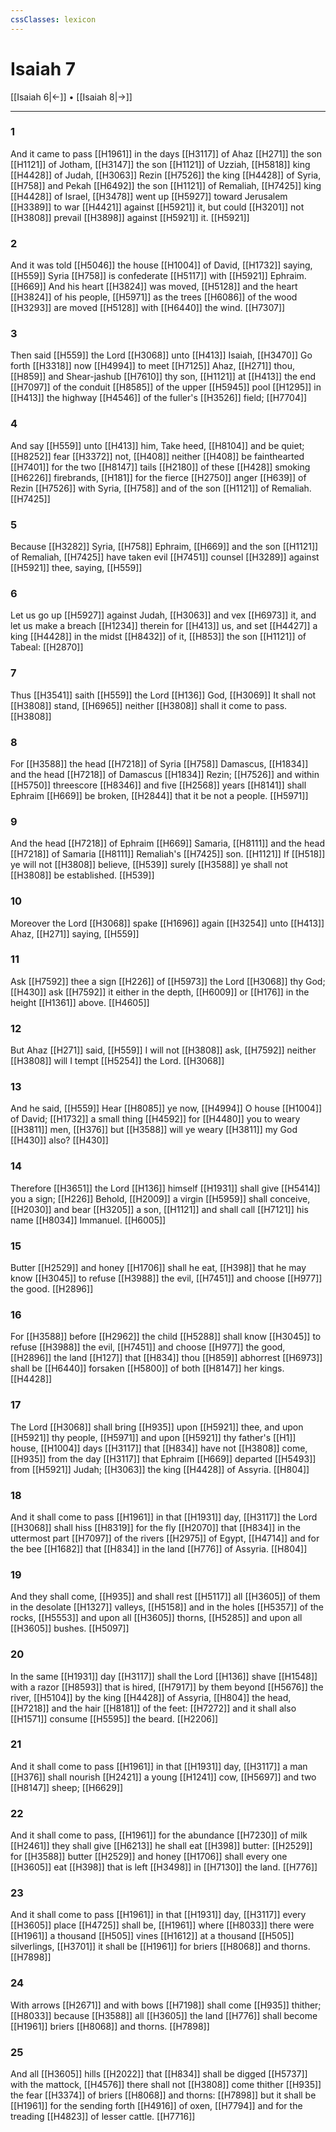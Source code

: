 ```yaml
---
cssClasses: lexicon
---
```

# Isaiah 7

[[Isaiah 6|←]] • [[Isaiah 8|→]]

---

### 1
And it came to pass [[H1961]] in the days [[H3117]] of Ahaz [[H271]] the son [[H1121]] of Jotham, [[H3147]] the son [[H1121]] of Uzziah, [[H5818]] king [[H4428]] of Judah, [[H3063]] Rezin [[H7526]] the king [[H4428]] of Syria, [[H758]] and Pekah [[H6492]] the son [[H1121]] of Remaliah, [[H7425]] king [[H4428]] of Israel, [[H3478]] went up [[H5927]] toward Jerusalem [[H3389]] to war [[H4421]] against [[H5921]] it, but could [[H3201]] not [[H3808]] prevail [[H3898]] against [[H5921]] it. [[H5921]]

### 2
And it was told [[H5046]] the house [[H1004]] of David, [[H1732]] saying, [[H559]] Syria [[H758]] is confederate [[H5117]] with [[H5921]] Ephraim. [[H669]] And his heart [[H3824]] was moved, [[H5128]] and the heart [[H3824]] of his people, [[H5971]] as the trees [[H6086]] of the wood [[H3293]] are moved [[H5128]] with [[H6440]] the wind. [[H7307]]

### 3
Then said [[H559]] the Lord [[H3068]] unto [[H413]] Isaiah, [[H3470]] Go forth [[H3318]] now [[H4994]] to meet [[H7125]] Ahaz, [[H271]] thou, [[H859]] and Shear-jashub [[H7610]] thy son, [[H1121]] at [[H413]] the end [[H7097]] of the conduit [[H8585]] of the upper [[H5945]] pool [[H1295]] in [[H413]] the highway [[H4546]] of the fuller's [[H3526]] field; [[H7704]]

### 4
And say [[H559]] unto [[H413]] him, Take heed, [[H8104]] and be quiet; [[H8252]] fear [[H3372]] not, [[H408]] neither [[H408]] be fainthearted [[H7401]] for the two [[H8147]] tails [[H2180]] of these [[H428]] smoking [[H6226]] firebrands, [[H181]] for the fierce [[H2750]] anger [[H639]] of Rezin [[H7526]] with Syria, [[H758]] and of the son [[H1121]] of Remaliah. [[H7425]]

### 5
Because [[H3282]] Syria, [[H758]] Ephraim, [[H669]] and the son [[H1121]] of Remaliah, [[H7425]] have taken evil [[H7451]] counsel [[H3289]] against [[H5921]] thee, saying, [[H559]]

### 6
Let us go up [[H5927]] against Judah, [[H3063]] and vex [[H6973]] it, and let us make a breach [[H1234]] therein for [[H413]] us, and set [[H4427]] a king [[H4428]] in the midst [[H8432]]  of it, [[H853]] the son [[H1121]] of Tabeal: [[H2870]]

### 7
Thus [[H3541]] saith [[H559]] the Lord [[H136]] God, [[H3069]] It shall not [[H3808]] stand, [[H6965]] neither [[H3808]] shall it come to pass. [[H3808]]

### 8
For [[H3588]] the head [[H7218]] of Syria [[H758]] Damascus, [[H1834]] and the head [[H7218]] of Damascus [[H1834]] Rezin; [[H7526]] and within [[H5750]] threescore [[H8346]] and five [[H2568]] years [[H8141]] shall Ephraim [[H669]] be broken, [[H2844]] that it be not a people. [[H5971]]

### 9
And the head [[H7218]] of Ephraim [[H669]] Samaria, [[H8111]] and the head [[H7218]] of Samaria [[H8111]] Remaliah's [[H7425]] son. [[H1121]] If [[H518]] ye will not [[H3808]] believe, [[H539]] surely [[H3588]] ye shall not [[H3808]] be established. [[H539]]

### 10
Moreover the Lord [[H3068]] spake [[H1696]] again [[H3254]] unto [[H413]] Ahaz, [[H271]] saying, [[H559]]

### 11
Ask [[H7592]] thee a sign [[H226]] of [[H5973]] the Lord [[H3068]] thy God; [[H430]] ask [[H7592]] it either in the depth, [[H6009]] or [[H176]] in the height [[H1361]] above. [[H4605]]

### 12
But Ahaz [[H271]] said, [[H559]] I will not [[H3808]] ask, [[H7592]] neither [[H3808]] will I tempt [[H5254]] the Lord. [[H3068]]

### 13
And he said, [[H559]] Hear [[H8085]] ye now, [[H4994]] O house [[H1004]] of David; [[H1732]] a small thing [[H4592]] for [[H4480]] you to weary [[H3811]] men, [[H376]] but [[H3588]] will ye weary [[H3811]] my God [[H430]] also? [[H430]]

### 14
Therefore [[H3651]] the Lord [[H136]] himself [[H1931]] shall give [[H5414]] you a sign; [[H226]] Behold, [[H2009]] a virgin [[H5959]] shall conceive, [[H2030]] and bear [[H3205]] a son, [[H1121]] and shall call [[H7121]] his name [[H8034]] Immanuel. [[H6005]]

### 15
Butter [[H2529]] and honey [[H1706]] shall he eat, [[H398]] that he may know [[H3045]] to refuse [[H3988]] the evil, [[H7451]] and choose [[H977]] the good. [[H2896]]

### 16
For [[H3588]] before [[H2962]] the child [[H5288]] shall know [[H3045]] to refuse [[H3988]] the evil, [[H7451]] and choose [[H977]] the good, [[H2896]] the land [[H127]] that [[H834]] thou [[H859]] abhorrest [[H6973]] shall be [[H6440]] forsaken [[H5800]] of both [[H8147]] her kings. [[H4428]]

### 17
The Lord [[H3068]] shall bring [[H935]] upon [[H5921]] thee, and upon [[H5921]] thy people, [[H5971]] and upon [[H5921]] thy father's [[H1]] house, [[H1004]] days [[H3117]] that [[H834]] have not [[H3808]] come, [[H935]] from the day [[H3117]] that Ephraim [[H669]] departed [[H5493]] from [[H5921]] Judah; [[H3063]] the king [[H4428]] of Assyria. [[H804]]

### 18
And it shall come to pass [[H1961]] in that [[H1931]] day, [[H3117]] the Lord [[H3068]] shall hiss [[H8319]] for the fly [[H2070]] that [[H834]] in the uttermost part [[H7097]] of the rivers [[H2975]] of Egypt, [[H4714]] and for the bee [[H1682]] that [[H834]] in the land [[H776]] of Assyria. [[H804]]

### 19
And they shall come, [[H935]] and shall rest [[H5117]] all [[H3605]] of them in the desolate [[H1327]] valleys, [[H5158]] and in the holes [[H5357]] of the rocks, [[H5553]] and upon all [[H3605]] thorns, [[H5285]] and upon all [[H3605]] bushes. [[H5097]]

### 20
In the same [[H1931]] day [[H3117]] shall the Lord [[H136]] shave [[H1548]] with a razor [[H8593]] that is hired, [[H7917]] by them beyond [[H5676]] the river, [[H5104]] by the king [[H4428]] of Assyria, [[H804]] the head, [[H7218]] and the hair [[H8181]] of the feet: [[H7272]] and it shall also [[H1571]] consume [[H5595]] the beard. [[H2206]]

### 21
And it shall come to pass [[H1961]] in that [[H1931]] day, [[H3117]] a man [[H376]] shall nourish [[H2421]] a young [[H1241]] cow, [[H5697]] and two [[H8147]] sheep; [[H6629]]

### 22
And it shall come to pass, [[H1961]] for the abundance [[H7230]] of milk [[H2461]] they shall give [[H6213]] he shall eat [[H398]] butter: [[H2529]] for [[H3588]] butter [[H2529]] and honey [[H1706]] shall every one [[H3605]] eat [[H398]] that is left [[H3498]] in [[H7130]] the land. [[H776]]

### 23
And it shall come to pass [[H1961]] in that [[H1931]] day, [[H3117]] every [[H3605]] place [[H4725]] shall be, [[H1961]] where [[H8033]] there were [[H1961]] a thousand [[H505]] vines [[H1612]] at a thousand [[H505]] silverlings, [[H3701]] it shall be [[H1961]] for briers [[H8068]] and thorns. [[H7898]]

### 24
With arrows [[H2671]] and with bows [[H7198]] shall come [[H935]] thither; [[H8033]] because [[H3588]] all [[H3605]] the land [[H776]] shall become [[H1961]] briers [[H8068]] and thorns. [[H7898]]

### 25
And all [[H3605]] hills [[H2022]] that [[H834]] shall be digged [[H5737]] with the mattock, [[H4576]] there shall not [[H3808]] come thither [[H935]] the fear [[H3374]] of briers [[H8068]] and thorns: [[H7898]] but it shall be [[H1961]] for the sending forth [[H4916]] of oxen, [[H7794]] and for the treading [[H4823]] of lesser cattle. [[H7716]]